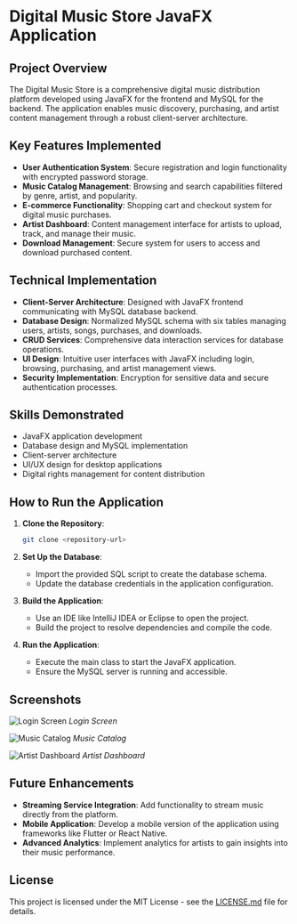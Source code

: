 # Digital Music Store JavaFX Application 

## Project Overview
The Digital Music Store is a comprehensive digital music distribution platform developed using JavaFX for the frontend and MySQL for the backend. The application enables music discovery, purchasing, and artist content management through a robust client-server architecture.

## Key Features Implemented
- **User Authentication System**: Secure registration and login functionality with encrypted password storage.
- **Music Catalog Management**: Browsing and search capabilities filtered by genre, artist, and popularity.
- **E-commerce Functionality**: Shopping cart and checkout system for digital music purchases.
- **Artist Dashboard**: Content management interface for artists to upload, track, and manage their music.
- **Download Management**: Secure system for users to access and download purchased content.

## Technical Implementation
- **Client-Server Architecture**: Designed with JavaFX frontend communicating with MySQL database backend.
- **Database Design**: Normalized MySQL schema with six tables managing users, artists, songs, purchases, and downloads.
- **CRUD Services**: Comprehensive data interaction services for database operations.
- **UI Design**: Intuitive user interfaces with JavaFX including login, browsing, purchasing, and artist management views.
- **Security Implementation**: Encryption for sensitive data and secure authentication processes.

## Skills Demonstrated
- JavaFX application development
- Database design and MySQL implementation
- Client-server architecture
- UI/UX design for desktop applications
- Digital rights management for content distribution

## How to Run the Application
1. **Clone the Repository**: 
   ```bash
   git clone <repository-url>
   ```
2. **Set Up the Database**:
   - Import the provided SQL script to create the database schema.
   - Update the database credentials in the application configuration.

3. **Build the Application**:
   - Use an IDE like IntelliJ IDEA or Eclipse to open the project.
   - Build the project to resolve dependencies and compile the code.

4. **Run the Application**:
   - Execute the main class to start the JavaFX application.
   - Ensure the MySQL server is running and accessible.

## Screenshots
![Login Screen](screenshots/login.png)
*Login Screen*

![Music Catalog](screenshots/music_catalog.png)
*Music Catalog*

![Artist Dashboard](screenshots/artist_dashboard.png)
*Artist Dashboard*

## Future Enhancements
- **Streaming Service Integration**: Add functionality to stream music directly from the platform.
- **Mobile Application**: Develop a mobile version of the application using frameworks like Flutter or React Native.
- **Advanced Analytics**: Implement analytics for artists to gain insights into their music performance.



## License
This project is licensed under the MIT License - see the [LICENSE.md](LICENSE.md) file for details.

